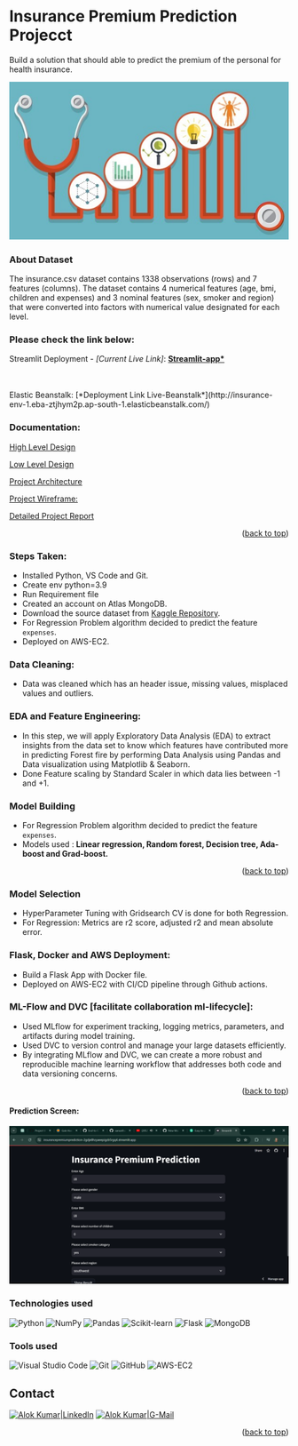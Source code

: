 <div id="top"></div>

# Insurance Premium Prediction Projecct
Build a solution that should able to predict the premium of the personal for health insurance.

![alt text](image.png)

### About Dataset
The insurance.csv dataset contains 1338 observations (rows) and 7 features (columns). The dataset contains 4 numerical features (age, bmi, children and expenses) and 3 nominal features (sex, smoker and region) that were converted into factors with numerical value designated for each level.

### Please check the link below:
Streamlit Deployment - *[Current Live Link]*: 
<b>[Streamlit-app*](https://insurancepremiumprediction-2gdje8hzyaeepigzb5rgq4.streamlit.app/)</b>
<br><br>

<br>
Elastic Beanstalk:
[*Deployment Link Live-Beanstalk*](http://insurance-env-1.eba-ztjhym2p.ap-south-1.elasticbeanstalk.com/)

### Documentation:

[High Level Design](https://github.com/alokpandey098/Insurance_Premium_Prediction/blob/main/Documentation/High%20Level%20Document.pdf)

[Low Level Design](https://github.com/alokpandey098/Insurance_Premium_Prediction/blob/main/Documentation/Low%20Level%20Document.pdf)

[Project Architecture](https://github.com/alokpandey098/Insurance_Premium_Prediction/blob/main/Documentation/Project%20Architecture.pdf)

[Project Wireframe:](https://github.com/alokpandey098/Insurance_Premium_Prediction/blob/main/Documentation/Project%20Wireframe.pdf)

[Detailed Project Report](https://github.com/alokpandey098/Insurance_Premium_Prediction/blob/main/Documentation/Detailed%20Project%20Report.pdf)


<p align="right">(<a href="#top">back to top</a>)</p> 

### Steps Taken:
* Installed Python, VS Code and Git.
* Create env python=3.9
* Run Requirement file
* Created an account on Atlas MongoDB.
* Download the source dataset from [Kaggle Repository](https://www.kaggle.com/datasets/noordeen/insurance-premium-prediction).
* For Regression Problem algorithm decided to predict the feature `expenses`.
* Deployed on AWS-EC2.

### Data Cleaning:
* Data was cleaned which has an header issue, missing values, misplaced values and outliers.

### EDA and Feature Engineering:
* In this step, we will apply Exploratory Data Analysis (EDA) to extract insights from the data set to know which features have contributed more in predicting Forest fire by performing Data Analysis using Pandas and Data visualization using Matplotlib & Seaborn.
* Done Feature scaling by Standard Scaler in which data lies between -1 and +1.

### Model Building 
* For Regression Problem algorithm decided to predict the feature `expenses`.
* Models used : **Linear regression, Random forest, Decision tree, Ada-boost and Grad-boost.**

<p align="right">(<a href="#top">back to top</a>)</p> 

### Model Selection
* HyperParameter Tuning with Gridsearch CV is done for both Regression.
* For Regression: Metrics are r2 score, adjusted r2 and mean absolute error.

### Flask, Docker and  AWS Deployment:
* Build a Flask App with Docker file.
* Deployed on AWS-EC2 with CI/CD pipeline through Github actions.

### ML-Flow and DVC [facilitate collaboration ml-lifecycle]:
- Used MLflow for experiment tracking, logging metrics, parameters, and artifacts during model training.
- Used DVC to version control and manage your large datasets efficiently.
- By integrating MLflow and DVC, we can create a more robust and reproducible machine learning workflow that addresses both code and data versioning concerns.

<p align="right">(<a href="#top">back to top</a>)</p> 


#### Prediction Screen:

![Screenshot_predict](https://github.com/alokpandey098/Insurance_Premium_Prediction/blob/main/Img/Screenshot%202024-04-15%20205952.png)

### **Technologies used**
![Python](https://img.shields.io/badge/python-3670A0?style=for-the-badge&logo=python&logoColor=ffdd54)
![NumPy](https://img.shields.io/badge/numpy-%23013243.svg?style=for-the-badge&logo=numpy&logoColor=white)
![Pandas](https://img.shields.io/badge/pandas-%23150458.svg?style=for-the-badge&logo=pandas&logoColor=white)
![Scikit-learn](https://img.shields.io/badge/scikit--learn-%23F7931E.svg?style=for-the-badge&logo=scikit-learn&logoColor=white)
![Flask](https://img.shields.io/badge/flask-%23000.svg?style=for-the-badge&logo=flask&logoColor=white)
![MongoDB](https://img.shields.io/badge/MongoDB-%234ea94b.svg?style=for-the-badge&logo=mongodb&logoColor=white)


### **Tools used**
![Visual Studio Code](https://img.shields.io/badge/Visual%20Studio%20Code-0078d7.svg?style=for-the-badge&logo=visual-studio-code&logoColor=white)
![Git](https://img.shields.io/badge/git-%23F05033.svg?style=for-the-badge&logo=git&logoColor=white)
![GitHub](https://img.shields.io/badge/github-%23121011.svg?style=for-the-badge&logo=github&logoColor=white)
![AWS-EC2](https://img.shields.io/badge/AWS-%23FF9900.svg?style=for-the-badge&logo=amazon-aws&logoColor=white)

## Contact
[![Alok Kumar|LinkedIn](https://img.shields.io/badge/linkedin-%230077B5.svg?style=for-the-badge&logo=linkedin&logoColor=white)][reach_linkedin]
[![Alok Kumar|G-Mail](https://img.shields.io/badge/Gmail-D14836?style=for-the-badge&logo=gmail&logoColor=white)][reach_gmail]

<p align="right">(<a href="#top">back to top</a>)</p> 


<!-- Reach Contact -->
[reach_linkedin]: https://www.linkedin.com/in/alok-kumar087/
[reach_gmail]: mailto:kalok0575@gmail.com?subject=Github



